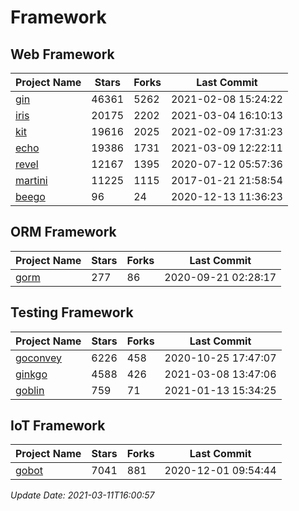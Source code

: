 # Framework

## Web Framework
| Project Name | Stars | Forks | Last Commit |
| ------------ | ----- | ----- | ----------- |
| [gin](https://github.com/gin-gonic/gin) | 46361 | 5262 | 2021-02-08 15:24:22 |
| [iris](https://github.com/kataras/iris) | 20175 | 2202 | 2021-03-04 16:10:13 |
| [kit](https://github.com/go-kit/kit) | 19616 | 2025 | 2021-02-09 17:31:23 |
| [echo](https://github.com/labstack/echo) | 19386 | 1731 | 2021-03-09 12:22:11 |
| [revel](https://github.com/revel/revel) | 12167 | 1395 | 2020-07-12 05:57:36 |
| [martini](https://github.com/go-martini/martini) | 11225 | 1115 | 2017-01-21 21:58:54 |
| [beego](https://github.com/astaxie/beego) | 96 | 24 | 2020-12-13 11:36:23 |

## ORM Framework
| Project Name | Stars | Forks | Last Commit |
| ------------ | ----- | ----- | ----------- |
| [gorm](https://github.com/jinzhu/gorm) | 277 | 86 | 2020-09-21 02:28:17 |

## Testing Framework
| Project Name | Stars | Forks | Last Commit |
| ------------ | ----- | ----- | ----------- |
| [goconvey](https://github.com/smartystreets/goconvey) | 6226 | 458 | 2020-10-25 17:47:07 |
| [ginkgo](https://github.com/onsi/ginkgo) | 4588 | 426 | 2021-03-08 13:47:06 |
| [goblin](https://github.com/franela/goblin) | 759 | 71 | 2021-01-13 15:34:25 |

## IoT Framework
| Project Name | Stars | Forks | Last Commit |
| ------------ | ----- | ----- | ----------- |
| [gobot](https://github.com/hybridgroup/gobot) | 7041 | 881 | 2020-12-01 09:54:44 |

*Update Date: 2021-03-11T16:00:57*